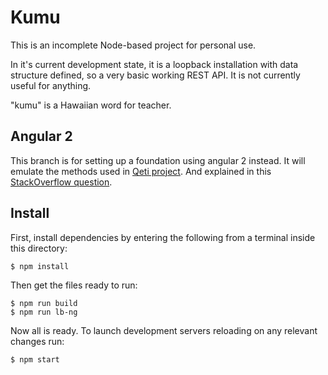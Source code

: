 # Kumu

This is an incomplete Node-based project for personal use.

In it's current development state, it is a loopback installation with data structure defined, so a very basic working REST API. It is not currently useful for anything.

"kumu" is a Hawaiian word for teacher.

## Angular 2

This branch is for setting up a foundation using angular 2 instead. It will emulate the methods used in [Qeti project](https://github.com/Qeti/Qeti). And explained in this [StackOverflow question](http://stackoverflow.com/questions/34843235/is-it-possible-to-generate-services-for-angular2-from-loopback).

## Install

First, install dependencies by entering the following from a terminal inside this directory:
```
$ npm install
```
Then get the files ready to run:
```
$ npm run build
$ npm run lb-ng
```
Now all is ready. To launch development servers reloading on any relevant changes run:
```
$ npm start
```
